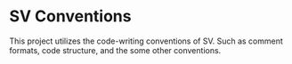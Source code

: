 # SV Conventions

This project utilizes the code-writing conventions of SV. Such as comment formats, code structure, and the some other conventions.
